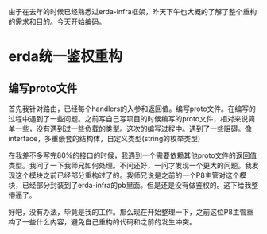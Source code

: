 由于在去年的时候已经熟悉过erda-infra框架，昨天下午也大概的了解了整个重构的需求和目的。今天开始编码。



# erda统一鉴权重构



## 编写proto文件

首先我针对路由，已经每个handlers的入参和返回值。编写proto文件。在编写的过程中遇到了一些问题。之前写自己写项目的时候编写的proto文件，相对来说简单一些，没有遇到过一些负载的类型。这次的编写过程中。遇到了一些阻碍。像interface，多重嵌套的结构体，自定义类型(string的枚举类型)



在我差不多写完80%的接口的时候，我遇到一个需要依赖其他proto文件的返回值类型。我问了一下我师兄如何处理。不问还好，一问才发现一个更大的问题。我发现这个模块之前已经部分重构过了的。我师兄说是之前的一个P8主管对这个模块，已经部分封装到了erda-infra的pb里面。但是还是没有做鉴权的。这下给我整懵逼了。



好吧，没有办法，毕竟是我的工作。那么现在开始整理一下，之前这位P8主管重构了一些什么内容，避免自己重构的代码和之前的发生冲突。





